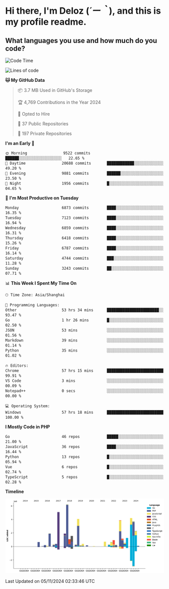 # **Hi there, I'm Deloz (*´ー｀*), and this is my profile readme.**

## **What languages you use and how much do you code?**

<!--START_SECTION:waka-->
![Code Time](http://img.shields.io/badge/Code%20Time-4%2C979%20hrs%2046%20mins-blue)

![Lines of code](https://img.shields.io/badge/From%20Hello%20World%20I%27ve%20Written-44.2%20million%20lines%20of%20code-blue)

**🐱 My GitHub Data** 

> 📦 3.7 MB Used in GitHub's Storage 
 > 
> 🏆 4,769 Contributions in the Year 2024
 > 
> 💼 Opted to Hire
 > 
> 📜 37 Public Repositories 
 > 
> 🔑 197 Private Repositories 
 > 
**I'm an Early 🐤** 

```text
🌞 Morning                9522 commits        ██████░░░░░░░░░░░░░░░░░░░   22.65 % 
🌆 Daytime                20688 commits       ████████████░░░░░░░░░░░░░   49.20 % 
🌃 Evening                9881 commits        ██████░░░░░░░░░░░░░░░░░░░   23.50 % 
🌙 Night                  1956 commits        █░░░░░░░░░░░░░░░░░░░░░░░░   04.65 % 
```
📅 **I'm Most Productive on Tuesday** 

```text
Monday                   6873 commits        ████░░░░░░░░░░░░░░░░░░░░░   16.35 % 
Tuesday                  7123 commits        ████░░░░░░░░░░░░░░░░░░░░░   16.94 % 
Wednesday                6859 commits        ████░░░░░░░░░░░░░░░░░░░░░   16.31 % 
Thursday                 6418 commits        ████░░░░░░░░░░░░░░░░░░░░░   15.26 % 
Friday                   6787 commits        ████░░░░░░░░░░░░░░░░░░░░░   16.14 % 
Saturday                 4744 commits        ███░░░░░░░░░░░░░░░░░░░░░░   11.28 % 
Sunday                   3243 commits        ██░░░░░░░░░░░░░░░░░░░░░░░   07.71 % 
```


📊 **This Week I Spent My Time On** 

```text
🕑︎ Time Zone: Asia/Shanghai

💬 Programming Languages: 
Other                    53 hrs 34 mins      ███████████████████████░░   93.47 % 
Go                       1 hr 26 mins        █░░░░░░░░░░░░░░░░░░░░░░░░   02.50 % 
JSON                     53 mins             ░░░░░░░░░░░░░░░░░░░░░░░░░   01.56 % 
Markdown                 39 mins             ░░░░░░░░░░░░░░░░░░░░░░░░░   01.14 % 
Python                   35 mins             ░░░░░░░░░░░░░░░░░░░░░░░░░   01.02 % 

🔥 Editors: 
Chrome                   57 hrs 15 mins      █████████████████████████   99.91 % 
VS Code                  3 mins              ░░░░░░░░░░░░░░░░░░░░░░░░░   00.09 % 
Notepad++                0 secs              ░░░░░░░░░░░░░░░░░░░░░░░░░   00.00 % 

💻 Operating System: 
Windows                  57 hrs 18 mins      █████████████████████████   100.00 % 
```

**I Mostly Code in PHP** 

```text
Go                       46 repos            █████░░░░░░░░░░░░░░░░░░░░   21.00 % 
JavaScript               36 repos            ████░░░░░░░░░░░░░░░░░░░░░   16.44 % 
Python                   13 repos            █░░░░░░░░░░░░░░░░░░░░░░░░   05.94 % 
Vue                      6 repos             █░░░░░░░░░░░░░░░░░░░░░░░░   02.74 % 
TypeScript               5 repos             █░░░░░░░░░░░░░░░░░░░░░░░░   02.28 % 
```



**Timeline**

![Lines of Code chart](https://raw.githubusercontent.com/deloz/deloz/main/assets/bar_graph.png)


 Last Updated on 05/11/2024 02:33:46 UTC
<!--END_SECTION:waka-->
